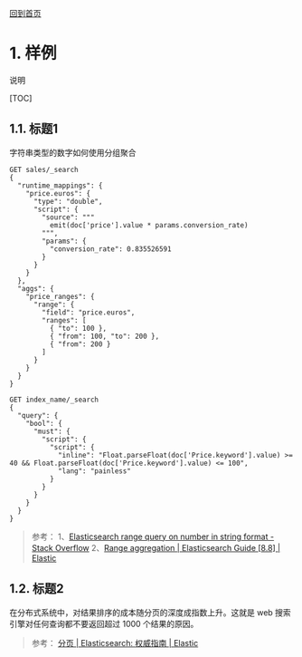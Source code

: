 [回到首页](../README.md)

# 1. 样例

说明

[TOC]

## 1.1. 标题1

字符串类型的数字如何使用分组聚合

```
GET sales/_search
{
  "runtime_mappings": {
    "price.euros": {
      "type": "double",
      "script": {
        "source": """
          emit(doc['price'].value * params.conversion_rate)
        """,
        "params": {
          "conversion_rate": 0.835526591
        }
      }
    }
  },
  "aggs": {
    "price_ranges": {
      "range": {
        "field": "price.euros",
        "ranges": [
          { "to": 100 },
          { "from": 100, "to": 200 },
          { "from": 200 }
        ]
      }
    }
  }
}
```

```
GET index_name/_search
{
  "query": {
    "bool": {
      "must": {
        "script": {
          "script": {
            "inline": "Float.parseFloat(doc['Price.keyword'].value) >= 40 && Float.parseFloat(doc['Price.keyword'].value) <= 100",
            "lang": "painless"
          }
        }
      }
    }
  }
}
```

> 参考：
> 1、[Elasticsearch range query on number in string format - Stack Overflow](https://stackoverflow.com/questions/55374426/elasticsearch-range-query-on-number-in-string-format)
> 2、[Range aggregation | Elasticsearch Guide [8.8] | Elastic](https://www.elastic.co/guide/en/elasticsearch/reference/current/search-aggregations-bucket-range-aggregation.html#_script)

## 1.2. 标题2

在分布式系统中，对结果排序的成本随分页的深度成指数上升。这就是 web 搜索引擎对任何查询都不要返回超过 1000 个结果的原因。

> 参考：
> [分页 | Elasticsearch: 权威指南 | Elastic](https://www.elastic.co/guide/cn/elasticsearch/guide/current/pagination.html)